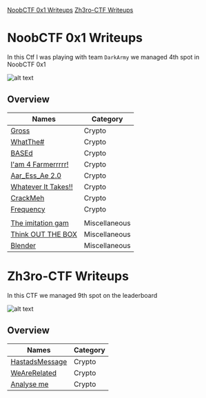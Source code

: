 [NoobCTF 0x1 Writeups](https://github.com/karma9874/CTF-Writeups#noobctf-0x1-writeups)
[Zh3ro-CTF Writeups](https://github.com/karma9874/CTF-Writeups#zh3ro-ctf-0x1-writeups)


# NoobCTF 0x1 Writeups

In this Ctf I was playing with team `DarkArmy` we managed 4th spot in NoobCTF 0x1

![alt text](https://github.com/karma9874/CTF-Writeups/blob/master/Images/noob.JPG)
## Overview
| Names                   | Category |
|------------------------|--------|
| [Gross](https://github.com/karma9874/CTF-Writeups/blob/master/NoobCTF_0x1/Gross.md)| Crypto  |
| [WhatThe#](https://github.com/karma9874/CTF-Writeups/blob/master/NoobCTF_0x1/WhatThe%23.md) | Crypto   |
| [BASEd](https://github.com/karma9874/CTF-Writeups/blob/master/NoobCTF_0x1/BASEd.md) | Crypto  |
| [I'am 4 Farmerrrrr!](https://github.com/karma9874/CTF-Writeups/blob/master/NoobCTF_0x1/I'am%204%20Farmerrrrr!%20.md) | Crypto |
| [Aar_Ess_Ae 2.0](https://github.com/karma9874/CTF-Writeups/blob/master/NoobCTF_0x1/Aar_Ess_Ae%202.0.md) | Crypto |
| [Whatever It Takes!!](https://github.com/karma9874/CTF-Writeups/blob/master/NoobCTF_0x1/Whatever%20It%20Takes!!.md) | Crypto |
| [CrackMeh](https://github.com/karma9874/CTF-Writeups/blob/master/NoobCTF_0x1/CrackMeh.md) | Crypto |
| [Frequency](https://github.com/karma9874/CTF-Writeups/blob/master/NoobCTF_0x1/Frequency.md) | Crypto |
| |  |
| [The imitation gam](https://github.com/karma9874/CTF-Writeups/blob/master/NoobCTF_0x1/The%20imitation%20game.md) | Miscellaneous |
| [Think OUT THE BOX](https://github.com/karma9874/CTF-Writeups/blob/master/NoobCTF_0x1/Think%20OUT%20THE%20BOX.md) | Miscellaneous |
| [Blender](https://github.com/karma9874/CTF-Writeups/blob/master/NoobCTF_0x1/Blender.md) | Miscellaneous |

# Zh3ro-CTF Writeups

In this CTF we managed 9th spot on the leaderboard

![alt text](https://github.com/karma9874/CTF-Writeups/blob/master/Images/zhero.JPG)

## Overview
| Names                   | Category |
|------------------------|--------|
| [HastadsMessage](https://github.com/karma9874/CTF-Writeups/blob/master/Zh3r0_Ctf/HastadsMessage.md)| Crypto  |
| [WeAreRelated](https://github.com/karma9874/CTF-Writeups/blob/master/Zh3r0_Ctf/WeAreRelated.md) | Crypto   |
| [Analyse me](https://github.com/karma9874/CTF-Writeups/blob/master/Zh3r0_Ctf/AnalyseMe.md) | Crypto  |
